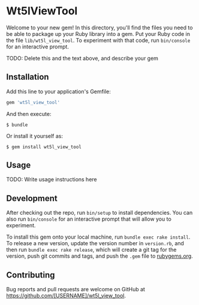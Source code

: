 # Wt5lViewTool

Welcome to your new gem! In this directory, you'll find the files you need to be able to package up your Ruby library into a gem. Put your Ruby code in the file `lib/wt5l_view_tool`. To experiment with that code, run `bin/console` for an interactive prompt.

TODO: Delete this and the text above, and describe your gem

## Installation

Add this line to your application's Gemfile:

```ruby
gem 'wt5l_view_tool'
```

And then execute:

    $ bundle

Or install it yourself as:

    $ gem install wt5l_view_tool

## Usage

TODO: Write usage instructions here

## Development

After checking out the repo, run `bin/setup` to install dependencies. You can also run `bin/console` for an interactive prompt that will allow you to experiment.

To install this gem onto your local machine, run `bundle exec rake install`. To release a new version, update the version number in `version.rb`, and then run `bundle exec rake release`, which will create a git tag for the version, push git commits and tags, and push the `.gem` file to [rubygems.org](https://rubygems.org).

## Contributing

Bug reports and pull requests are welcome on GitHub at https://github.com/[USERNAME]/wt5l_view_tool.

